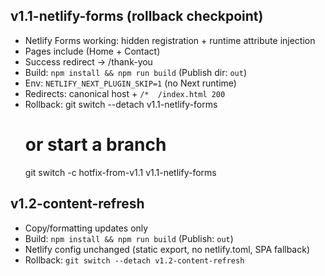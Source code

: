 
## v1.1-netlify-forms (rollback checkpoint)
- Netlify Forms working: hidden registration + runtime attribute injection
- Pages include <EmailJsFormBridge /> (Home + Contact)
- Success redirect -> /thank-you
- Build: `npm install && npm run build` (Publish dir: `out`)
- Env: `NETLIFY_NEXT_PLUGIN_SKIP=1` (no Next runtime)
- Redirects: canonical host + `/*  /index.html 200`
- Rollback:
  git switch --detach v1.1-netlify-forms
  # or start a branch
  git switch -c hotfix-from-v1.1 v1.1-netlify-forms

## v1.2-content-refresh
- Copy/formatting updates only
- Build: `npm install && npm run build` (Publish: `out`)
- Netlify config unchanged (static export, no netlify.toml, SPA fallback)
- Rollback: `git switch --detach v1.2-content-refresh`

